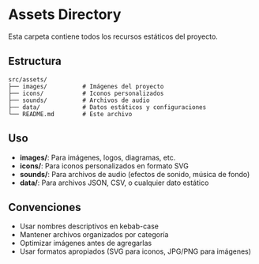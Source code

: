 # Assets Directory

Esta carpeta contiene todos los recursos estáticos del proyecto.

## Estructura

```
src/assets/
├── images/          # Imágenes del proyecto
├── icons/           # Iconos personalizados
├── sounds/          # Archivos de audio
├── data/            # Datos estáticos y configuraciones
└── README.md        # Este archivo
```

## Uso

- **images/**: Para imágenes, logos, diagramas, etc.
- **icons/**: Para iconos personalizados en formato SVG
- **sounds/**: Para archivos de audio (efectos de sonido, música de fondo)
- **data/**: Para archivos JSON, CSV, o cualquier dato estático

## Convenciones

- Usar nombres descriptivos en kebab-case
- Mantener archivos organizados por categoría
- Optimizar imágenes antes de agregarlas
- Usar formatos apropiados (SVG para iconos, JPG/PNG para imágenes)
